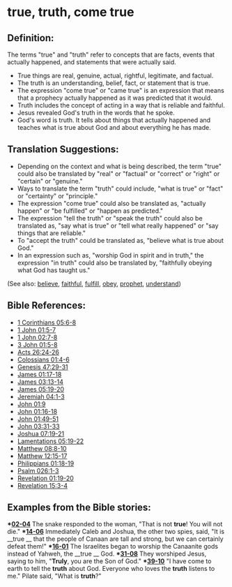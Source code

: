 # true, truth, come true #

## Definition: ##

The terms "true" and "truth" refer to concepts that are facts, events that actually happened, and statements that were actually said.

* True things are real, genuine, actual, rightful, legitimate, and factual.
* The truth is an understanding, belief, fact, or statement that is true.
* The expression "come true" or "came true" is an expression that means that a prophecy actually happened as it was predicted that it would.
* Truth includes the concept of acting in a way that is reliable and faithful.
* Jesus revealed God's truth in the words that he spoke.
* God's word is truth. It tells about things that actually happened and teaches what is true about God and about everything he has made.

## Translation Suggestions: ##

* Depending on the context and what is being described, the term "true" could also be translated by "real" or "factual" or "correct" or "right" or "certain" or "genuine."
* Ways to translate the term "truth" could include, "what is true" or "fact" or "certainty" or "principle."
* The expression "come true" could also be translated as, "actually happen" or "be fulfilled" or "happen as predicted." 
* The expression "tell the truth" or "speak the truth" could also be translated as, "say what is true" or "tell what really happened" or "say things that are reliable."
* To "accept the truth" could be translated as, "believe what is true about God."
* In an expression such as, "worship God in spirit and in truth," the expression "in truth" could also be translated by, "faithfully obeying what God has taught us."

(See also: [believe](../kt/believe.md), [faithful](../kt/faithful.md), [fulfill](../kt/fulfill.md), [obey](../other/obey.md), [prophet](../kt/prophet.md), [understand](../other/understand.md))

## Bible References: ##

* [1 Corinthians 05:6-8](https://door43.org/en/bible/notes/1co/05/06)
* [1 John 01:5-7](https://door43.org/en/bible/notes/1jn/01/05)
* [1 John 02:7-8](https://door43.org/en/bible/notes/1jn/02/07)
* [3 John 01:5-8](https://door43.org/en/bible/notes/3jn/01/05)
* [Acts 26:24-26](https://door43.org/en/bible/notes/act/26/24)
* [Colossians 01:4-6](https://door43.org/en/bible/notes/col/01/04)
* [Genesis 47:29-31](https://door43.org/en/bible/notes/gen/47/29)
* [James 01:17-18](https://door43.org/en/bible/notes/jas/01/17)
* [James 03:13-14](https://door43.org/en/bible/notes/jas/03/13)
* [James 05:19-20](https://door43.org/en/bible/notes/jas/05/19)
* [Jeremiah 04:1-3](https://door43.org/en/bible/notes/jer/04/01)
* [John 01:9](https://door43.org/en/bible/notes/jhn/01/09)
* [John 01:16-18](https://door43.org/en/bible/notes/jhn/01/16)
* [John 01:49-51](https://door43.org/en/bible/notes/jhn/01/49)
* [John 03:31-33](https://door43.org/en/bible/notes/jhn/03/31)
* [Joshua 07:19-21](https://door43.org/en/bible/notes/jos/07/19)
* [Lamentations 05:19-22](https://door43.org/en/bible/notes/lam/05/19)
* [Matthew 08:8-10](https://door43.org/en/bible/notes/mat/08/08)
* [Matthew 12:15-17](https://door43.org/en/bible/notes/mat/12/15)
* [Philippians 01:18-19](https://door43.org/en/bible/notes/php/01/18)
* [Psalm 026:1-3](https://door43.org/en/bible/notes/psa/026/001)
* [Revelation 01:19-20](https://door43.org/en/bible/notes/rev/01/19)
* [Revelation 15:3-4](https://door43.org/en/bible/notes/rev/15/03)

## Examples from the Bible stories: ##

  __*[02-04](https://door43.org/en/obs/notes/frames/02-04)__ The snake responded to the woman, "That is not __true__! You will not die."
  __*[14-06](https://door43.org/en/obs/notes/frames/14-06)__ Immediately Caleb and Joshua, the other two spies, said, "It is __true __ that the people of Canaan are tall and strong, but we can certainly defeat them!"
  __*[16-01](https://door43.org/en/obs/notes/frames/16-01)__ The Israelites began to worship the Canaanite gods instead of Yahweh, the __true __ God.
  __*[31-08](https://door43.org/en/obs/notes/frames/31-08)__ They worshiped Jesus, saying to him, "__Truly__, you are the Son of God." 
  __*[39-10](https://door43.org/en/obs/notes/frames/39-10)__ "I have come to earth to tell the __truth__ about God. Everyone who loves the __truth__ listens to me." Pilate said, "What is __truth__?"




